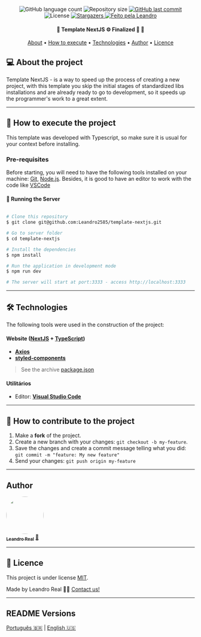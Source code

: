 <p align="center">
  <img alt="GitHub language count" src="https://img.shields.io/github/languages/count/Leandro2585/template-nextjs?color=%2304D361">

  <img alt="Repository size" src="https://img.shields.io/github/repo-size/Leandro2585/template-nextjs">

  <a href="https://github.com/Leandro2585/template-server/commits/master">
    <img alt="GitHub last commit" src="https://img.shields.io/github/last-commit/Leandro2585/template-nextjs">
  </a>

   <img alt="License" src="https://img.shields.io/badge/license-MIT-brightgreen">
   <a href="https://github.com/Leandro2585/template-nextjs/stargazers">
    <img alt="Stargazers" src="https://img.shields.io/github/stars/Leandro2585/template-nextjs?style=social">
  </a>

  <a href="https://github.com.br/Leandro2585">
    <img alt="Feito pela Leandro" src="https://img.shields.io/badge/made%20by-Leandro-%237519C1">
  </a>  

</p>

<h4 align="center">
  🚧  Template NextJS ⚙️ Finalized 🚀 🚧
</h4>

<p align="center">
 <a href="#-about-the-project">About</a> •
 <a href="#-how-to-execute-the-project">How to execute</a> •
 <a href="#-technologies">Technologies</a> •
 <a href="#-author">Author</a> •
 <a href="#user-content--licence">Licence</a>
</p>


## 💻 About the project

Template NextJS - is a way to speed up the process of creating a new project, with this template you skip the initial stages of standardized libs installations and are already ready to go to development, so it speeds up the programmer's work to a great extent.

---

## 🚀 How to execute the project

This template was developed with Typescript, so make sure it is usual for your context before installing.

### Pre-requisites

Before starting, you will need to have the following tools installed on your machine:
[Git](https://git-scm.com), [Node.js](https://nodejs.org/en/).
Besides, it is good to have an editor to work with the code like [VSCode](https://code.visualstudio.com/)

#### 🎲 Running the Server

```bash

# Clone this repository
$ git clone git@github.com:Leandro2585/template-nextjs.git

# Go to server folder
$ cd template-nextjs

# Install the dependencies
$ npm install

# Run the application in development mode
$ npm run dev

# The server will start at port:3333 - access http://localhost:3333

```

---

## 🛠 Technologies

The following tools were used in the construction of the project:

#### **Website**  ([NextJS](https://nextjs.org/)  +  [TypeScript](https://www.typescriptlang.org/))

-   **[Axios](https://github.com/axios/axios)**
-   **[styled-components](https://styled-components.com)**

> See the archive  [package.json](https://github.com/tgmarinho/README-ecoleta/blob/master/web/package.json)


#### [](https://github.com/Leandro2585/TemplateNextJS#utilit%C3%A1rios)**Utilitários**

-   Editor:  **[Visual Studio Code](https://code.visualstudio.com/)**

---

## 💪 How to contribute to the project

1. Make a **fork** of the project.
2. Create a new branch with your changes: `git checkout -b my-feature`.
3. Save the changes and create a commit message telling what you did: `git commit -m "feature: My new feature"`
4. Send your changes: `git push origin my-feature`

---

##  Author

<a href="https://github.com/Leandro2585">
 <img style="border-radius: 50%;" src="https://avatars3.githubusercontent.com/u/49343139?s=460&u=56b59618079de8c4b47b717841307605c4eb74f8&v=4" width="100px;" alt=""/>
 <br />
 <sub><b>Leandro Real</b></sub></a> <a href="https://github.com/Leandro2585" title="Leandro">🚀</a>
 <br />

---

## 📝 Licence

This project is under license [MIT](./LICENSE).

Made by Leandro Real 👋🏽 [Contact us!](https://www.linkedin.com/in/leandro-r-434b811a5/)

---

##  README Versions

[Português 🇧🇷](./README-pt.md)  |  [English 🇺🇸](./README.md)
